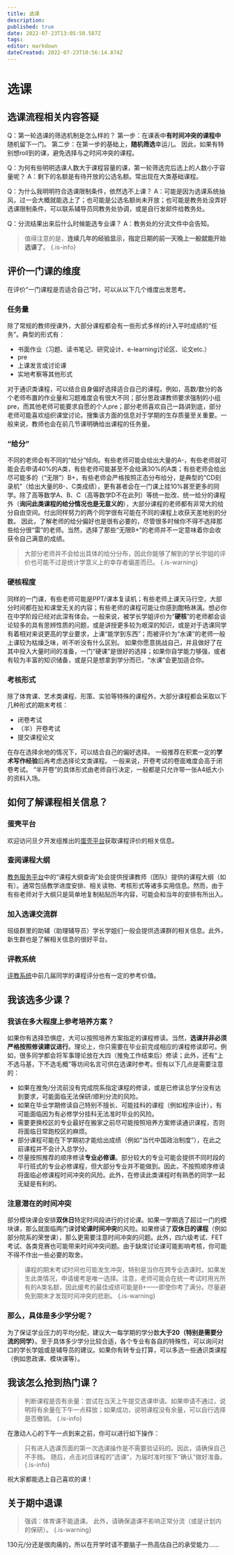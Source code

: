 ```yaml
---
title: 选课
description: 
published: true
date: 2022-07-23T13:05:50.587Z
tags: 
editor: markdown
dateCreated: 2022-07-23T10:56:14.874Z
---
```


# 选课
## 选课流程相关内容答疑
Q：第一轮选课的筛选机制是怎么样的？
第一步：在课表中**有时间冲突的课程中**随机留下一门。
第二步：在第一步的基础上，**随机筛选**幸运儿。
因此，如果有特别想roll到的课，避免选择与之时间冲突的课程。

Q：为何有些明明选课人数大于课程容量的课，第一轮筛选完后选上的人数小于容量呢？
A：剩下的名额是有待开放的公选名额。常出现在大类基础课程。

Q：为什么我明明符合选课限制条件，依然选不上课？
A：可能是因为选课系统抽风，过一会大概就能选上了；也可能是公选名额尚未开放；也可能是教务处没弄好选课限制条件，可以联系辅导员同教务处协调，或是自行发邮件给教务处。

Q：分流结果出来后什么时候能选专业课？
A：教务处的分流文件中会告知。
> 值得注意的是，**连续几年的经验显示，指定日期的前一天晚上一般就能开始选课了**。
{.is-info}


## 评价一门课的维度
在评价“一门课程是否适合自己”时，可以从以下几个维度出发思考。
### 任务量
除了常规的教师授课外，大部分课程都会有一些形式多样的计入平时成绩的“任务”。典型的形式有：
- 书面作业（习题、读书笔记、研究设计、e-learning讨论区、论文etc.）
- pre
- 上课发言或讨论课
- 实地考察等其他形式

对于通识类课程，可以结合自身偏好选择适合自己的课程。例如，高数/数分的各个老师布置的作业量和习题难度会有很大不同；部分思政课教师要求强制的小组pre，而其他老师可能要求自愿的个人pre；部分老师喜欢自己一路讲到底，部分老师可能喜欢组织课堂讨论。搜集该方面的信息对于学期的生存质量至关重要。一般来说，教师也会在前几节课明确给出课程的任务量。

### “给分”
不同的老师会有不同的“给分”倾向。有些老师可能会给出大量的A-，有些老师就可能会去申请40%的A类，有些老师可能甚至不会给满30%的A类；有些老师会给出尽可能多的（“无限”）B+，有些老师会严格按照正态分布给分，是典型的“CD刻录机”（给出大量的B-、C类成绩），更有甚者会在一门课上挂10%甚至更多的同学。除了高等数学A、B、C（高等数学D不在此列）等统一批改、统一给分的课程外（**询问此类课程的给分情况也是无意义的**），大部分课程的老师都有非常大的给分自由空间。付出同样努力的两个同学很有可能在不同的课程上收获天差地别的分数。
因此，了解老师的给分偏好也是很有必要的，尽管很多时候你不得不选择那些给分很“雷”的老师。当然，选择了那些“无限B+”的老师并不一定意味着你会收获令自己满意的成绩。
> 大部分老师并不会给出具体的给分分布，因此你能够了解到的学长学姐的评价也可能不过是统计学意义上的幸存者偏差而已。
{.is-warning}

### 硬核程度
同样的一门课，有些老师可能是PPT/课本复读机；有些老师上课天马行空，大部分时间都在扯和课堂无关的内容；有些老师的课程可能让你感到酣畅淋漓。想必你在中学阶段已经对此深有体会。一般来说，被学长学姐评价为“**硬核**”的老师都会谈论较多的具有思辨性质的问题，或是讲授更多较为艰深的知识，或是对于选课同学有着相对来说更高的学业要求，上课“能学到东西”；而被评价为“水课”的老师一般上课较为枯燥乏味，听不听没有什么区别。
如果你愿意挑战自己，并且做好了在其中投入大量时间的准备，一门“硬课”是很好的选择；如果你自学能力够强，或者有较为丰富的知识储备，或是只是想拿到学分而已，“水课”会更加适合你。

### 考核形式

除了体育课、艺术类课程、形策、实验等特殊的课程外，大部分课程都会采取以下几种形式的期末考核：
- 闭卷考试
- （半）开卷考试
- 提交课程论文

在存在选择余地的情况下，可以结合自己的偏好选择。
一般推荐在积累一定的**学术写作经验**后再考虑选择论文类课程。
一般来说，开卷考试的卷面难度会高于闭卷考试。
“半开卷”的具体形式由老师自行决定，一般都是只允许带一张A4纸大小的资料入场。

## 如何了解课程相关信息？

### 蛋壳平台
欢迎访问旦夕开发组推出的[蛋壳平台](https://danke.fduhole.com)获取课程评价的相关信息。

### 查阅课程大纲
[教务服务平台](jwfw.fudan.edu.cn)中的“课程大纲查询”处会提供授课教师（团队）提供的课程大纲（如有）。通常包括教学进度安排、相关读物、考核形式等诸多实用信息。然而，由于有些老师对于大纲只是简单地复制粘贴历年内容，可能会和当年的安排有所出入。

### 加入选课交流群
班级群里的助辅（助理辅导员）学长学姐们一般会提供选课群的相关信息。此外，新生群也是了解相关信息的很好平台。

### 评教系统
[评教系统](ce.fudan.edu.cn)中前几届同学的课程评分也有一定的参考价值。

## 我该选多少课？
### 我该在多大程度上参考培养方案？
如果你有选择恐惧症，大可以按照培养方案指定的课程修读。当然，**选课并非必须严格按照修读建议进行**。理论上，你只需要在毕业前完成相应的课程修读即可。例如，很多同学都会将军事理论放在大四（推免工作结束后）修读；此外，还有“上不选马基，下不选毛概”等坊间名言可供在选课时参考。但有以下几点是需要注意的：
- 如果在推免/分流前没有完成院系指定课程的修读，或是已修读总学分没有达到要求，可能面临无法保研/顺利分流的风险。
- 如果在毕业学期修读自己特别不擅长、可能挂科的课程（例如程序设计），有可能面临因为有必修学分挂科无法准时毕业的风险。
- 需要更换校区的专业最好在搬家之前尽可能按照培养方案修读通识课程，否则将面临日常跑校区的麻烦。
- 部分课程可能在下学期初才能给出成绩（例如“当代中国政治制度”），在此之前课程并不会计入总学分。
- 尽量按照推荐的顺序修读**专业必修课**。部分较大的专业可能会提供不同时段的平行班式的专业必修课程，但大部分专业并不能做到。因此，不按照顺序修读将面临必修课程时间冲突的风险。此外，在修读此类课程时有熟悉的同学一起无疑是有利的。
### 注意潜在的时间冲突
部分模块课会安排**双休日**特定时间段进行的讨论课。如果一学期选了超过一门的模块课，那么就面临两门课**讨论课时间冲突**的风险。如果修读了**双休日的课程**（例如部分院系的荣誉课），那么更需要注意时间冲突的问题。此外，四六级考试、FET考试、各类竞赛也可能带来时间冲突问题。由于缺席讨论课可能影响考核，你可能不得不作出一些必要的取舍。
> 课程的期末考试时间也可能发生冲突，特别是当你在跨专业选课时。如果发生此类情况，申请缓考是唯一选择。注意，老师可能会在统一考试时用光所有的A类名额，因此缓考的最佳成绩可能是B+——即使你考了满分。尽量避免到期末才发现时间冲突的悲剧。
{.is-warning}
### 那么，具体是多少学分呢？
为了保证学业压力的平均分配，建议大一每学期的学分数**大于20（特别是需要分流的同学）**。至于具体多少学分比较合适，各个专业有各自的特殊性，可以询问对口的学长学姐或是辅导员的建议。如果你有转专业打算，可以多选一些通识类课程（例如思政课、模块课等）。

## 我该怎么抢到热门课？
> 判断课程是否有余量：尝试在当天上午提交选课申请。如果申请不通过，说明将有余量在下午一点释放；如果成功，说明课程没有余量，可以自行选择是否撤销。
{.is-info}

在激动人心的下午一点到来之前，你可以进行如下操作：
> 只有进入选课页面的第一次选课操作是不需要验证码的。因此，请确保自己不手贱。
随后，点击对应课程的“选课”，为届时准时按下“确认”做好准备。
{.is-info}

祝大家都能选上自己喜欢的课！

## 关于期中退课
> 强调：体育课不能退课。
此外，请确保退课不影响正常分流（或是计划内的保研）。
{.is-warning}

130元/分还是很肉痛的，所以在开学时请不要脑子一热高估自己的承受能力……
